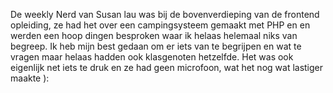 De weekly Nerd van Susan lau was bij de bovenverdieping van de frontend opleiding, ze had het over een campingsysteem gemaakt met PHP en en werden een hoop dingen besproken waar ik helaas helemaal niks van begreep. Ik heb mijn best gedaan om er iets van te begrijpen en wat te vragen maar helaas hadden ook klasgenoten hetzelfde. Het was ook eigenlijk net iets te druk en ze had geen microfoon, wat het nog wat lastiger maakte ):